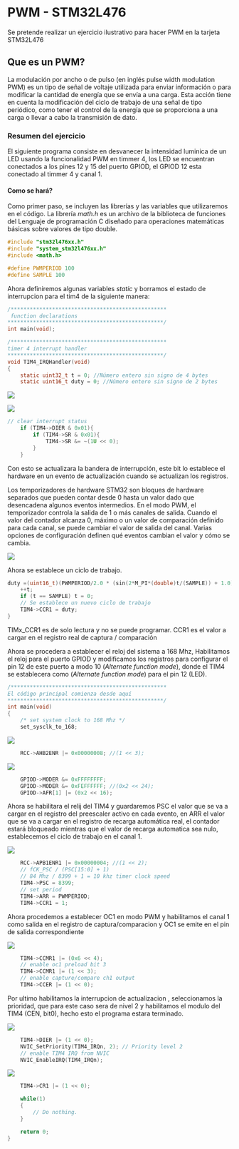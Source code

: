 # PWM -  STM32L476

Se pretende realizar un ejercicio ilustrativo para hacer PWM en la tarjeta STM32L476

## Que es  un PWM?
La modulación por ancho o de pulso (en inglés pulse width modulation PWM) es un tipo de señal de voltaje utilizada para enviar información o para modificar la cantidad de energía que se envía a una carga. Esta acción tiene en cuenta la modificación del ciclo de trabajo de una señal de tipo periódico, como tener el control de la energía que se proporciona a una carga o llevar a cabo la transmisión de dato.

### Resumen del ejercicio
El siguiente programa consiste en desvanecer la intensidad luminica de un LED usando la funcionalidad PWM en timmer 4, los LED se encuentran conectados a los pines 12 y 15 del puerto GPIOD, el GPIOD 12 esta conectado al timmer 4 y canal 1.

####  Como se hará?
Como primer paso, se incluyen las librerías y las variables que utilizaremos en el código. La librería _math.h_ es un archivo de la biblioteca de funciones del Lenguaje de programación C  diseñado para operaciones matemáticas básicas sobre valores de tipo double.

```C
#include "stm32l476xx.h"
#include "system_stm32l476xx.h"
#include <math.h>

#define PWMPERIOD 100
#define SAMPLE 100
```

Ahora definiremos algunas variables _static_ y borramos el  estado de interrupcion para el tim4 de la siguiente manera:

```C
/*************************************************
 function declarations
*************************************************/
int main(void);

/*************************************************
timer 4 interrupt handler
*************************************************/
void TIM4_IRQHandler(void)
{
    static uint32_t t = 0; //Número entero sin signo de 4 bytes
    static uint16_t duty = 0; //Número entero sin signo de 2 bytes
```

![](https://github.com/RobinsonRJ10/PWM---STM32L476/blob/master/Imagenes/TIM4_DIER.png)

![](https://github.com/RobinsonRJ10/PWM---STM32L476/blob/master/Imagenes/TIM4_SR.png)

```C
// clear interrupt status
    if (TIM4->DIER & 0x01){
        if (TIM4->SR & 0x01){
            TIM4->SR &= ~(1U << 0);
        }
    }
```
Con esto se actualizara la bandera de interrupción, este bit lo establece el hardware en un evento de actualización cuando se actualizan los registros.

Los temporizadores de hardware STM32 son bloques de hardware separados que pueden contar desde 0 hasta un valor dado que desencadena algunos eventos intermedios. En el modo PWM, el temporizador controla la salida de 1 o más canales de salida. Cuando el valor del contador alcanza 0, máximo o un valor de comparación definido para cada canal, se puede cambiar el valor de salida del canal. Varias opciones de configuración definen qué eventos cambian el valor y cómo se cambia.

![](https://github.com/RobinsonRJ10/PWM---STM32L476/blob/master/Imagenes/pwm.png)

Ahora se establece un ciclo de trabajo.

```C
duty =(uint16_t)(PWMPERIOD/2.0 * (sin(2*M_PI*(double)t/(SAMPLE)) + 1.0));
    ++t;
    if (t == SAMPLE) t = 0;
    // Se establece un nuevo ciclo de trabajo
    TIM4->CCR1 = duty;
}
```
TIMx_CCR1 es de solo lectura y no se puede programar. CCR1 es el valor a cargar en el registro real de captura / comparación

Ahora se procedera a establecer el reloj del sistema a 168 Mhz, Habilitamos el reloj para el puerto GPIOD y modificamos los registros para configurar el pin 12 de este puerto a modo 10 (_Alternate function mode_), donde el TIM4 se establecera como (_Alternate function mode_) para el pin 12 (LED).

```C
/*************************************************
El código principal comienza desde aquí
*************************************************/
int main(void)
{
    /* set system clock to 168 Mhz */
    set_sysclk_to_168;
```

![](https://github.com/RobinsonRJ10/PWM---STM32L476/blob/master/Imagenes/RCC.png)


```C
    RCC->AHB2ENR |= 0x00000008; //(1 << 3);
```


![](https://github.com/RobinsonRJ10/PWM---STM32L476/blob/master/Imagenes/MODER.png)


```C
    GPIOD->MODER &= 0xFFFFFFFF;
    GPIOD->MODER &= 0xFEFFFFFF; //(0x2 << 24);
    GPIOD->AFR[1] |= (0x2 << 16);
```

Ahora se habilitara el relij del TIM4 y guardaremos PSC el valor que se va a cargar en el registro del preescaler activo en cada evento, en ARR el valor que se va a cargar en el registro de recarga automática real, el contador estará bloqueado mientras que el valor de recarga automatica sea nulo, establecemos el ciclo de trabajo en el canal 1.

![](https://github.com/RobinsonRJ10/PWM---STM32L476/blob/master/Imagenes/APB1ENR1.png)

```C
    RCC->APB1ENR1 |= 0x00000004; //(1 << 2);
    // fCK_PSC / (PSC[15:0] + 1)
    // 84 Mhz / 8399 + 1 = 10 khz timer clock speed
    TIM4->PSC = 8399;
    // set period
    TIM4->ARR = PWMPERIOD;
    TIM4->CCR1 = 1;
```

Ahora procedemos a establecer OC1 en modo PWM y habilitamos el canal 1 como salida en el registro de captura/comparacion y OC1 se emite en el pin de salida correspondiente

![](https://github.com/RobinsonRJ10/PWM---STM32L476/blob/master/Imagenes/OC1.png)

```C
    TIM4->CCMR1 |= (0x6 << 4);
    // enable oc1 preload bit 3
    TIM4->CCMR1 |= (1 << 3);
    // enable capture/compare ch1 output
    TIM4->CCER |= (1 << 0);
```

Por ultimo habilitamos la interrupcion de actualizacion , seleccionamos la prioridad, que para este caso sera de nivel 2 y habilitamos el modulo del TIM4 (CEN, bit0), hecho esto el programa estara terminado.

![](https://github.com/RobinsonRJ10/PWM---STM32L476/blob/master/Imagenes/DIER.png)

```C
    TIM4->DIER |= (1 << 0);
    NVIC_SetPriority(TIM4_IRQn, 2); // Priority level 2
    // enable TIM4 IRQ from NVIC
    NVIC_EnableIRQ(TIM4_IRQn);
```

![](https://github.com/RobinsonRJ10/PWM---STM32L476/blob/master/Imagenes/CR1.png)

```C
    TIM4->CR1 |= (1 << 0);

    while(1)
    {
        // Do nothing.
    }

    return 0;
}
```
